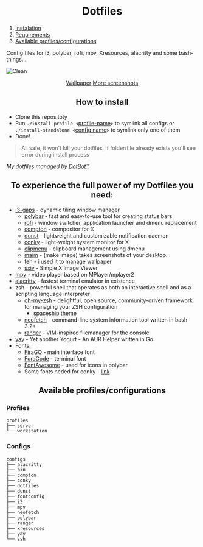 <h1 align="center">Dotfiles</h1>

1. [Instalation](#installation)
2. [Requirements](#requirements)
3. [Available profiles/configurations](#profiles-configs)

Config files for i3, polybar, rofi, mpv, Xresources, alacritty and some bash-things... 

![Clean](https://i.imgur.com/4YpBiGX.png "Clean")
<center> <a href="https://www.reddit.com/r/Animewallpaper/comments/afj0b2/suwako_moriya_2560x1440/">Wallpaper</a> 
<a href="https://imgur.com/a/VQYtS8O">More screenshots</a>
</center>

<div id="installation">
<h2 align="center">How to install</h2>

- Clone this repositoty
- Run `./install-profile <`[profile-name](#profiles)`>` to symlink all configs or `./install-standalone <`[config name](#configs)`>` to symlink only one of them 
- Done!

>All safe, it won't kill your dotfiles, if folder/file already exists you'll see error during install process

*My dotfiles managed by [DotBot™](https://github.com/anishathalye/dotbot)*

</div>

<div id="requirements">
<h2 align="center">To experience the full power of my Dotfiles you need:</h2>

* [i3-gaps](https://github.com/Airblader/i3) - dynamic tiling window manager
    * [polybar](https://github.com/jaagr/polybar) - fast and easy-to-use tool for creating status bars
    * [rofi](https://github.com/DaveDavenport/rofi) - window switcher, application launcher and dmenu replacement
    * [compton](https://github.com/yshui/compton) - compositor for X
    * [dunst](https://github.com/dunst-project/dunst) - lightweight and customizable notification daemon
    * [conky](https://github.com/brndnmtthws/conky) - light-weight system monitor for X
    * [clipmenu](https://github.com/cdown/clipmenu) - clipboard management using dmenu
    * [maim](https://github.com/naelstrof/maim) - (make image) takes screenshots of your desktop.
    * [feh](http://feh.finalrewind.org/) - i used it to manage wallpaper
    * [sxiv](https://github.com/muennich/sxiv) - Simple X Image Viewer
* [mpv](https://github.com/mpv-player/mpv) - video player based on MPlayer/mplayer2
* [alacritty](https://github.com/jwilm/alacritty) - fastest terminal emulator in existence
* zsh - powerful shell that operates as both an interactive shell and as a scripting language interpreter
    * [oh-my-zsh](https://github.com/robbyrussell/oh-my-zsh) - delightful, open source, community-driven framework for managing your ZSH configuration
        * [spaceship](https://github.com/denysdovhan/spaceship-prompt) theme
    * [neofetch](https://github.com/dylanaraps/neofetch) - command-line system information tool written in bash 3.2+
    * [ranger](https://github.com/ranger/ranger) - VIM-inspired filemanager for the console
* [yay](https://github.com/Jguer/yay) - Yet another Yogurt - An AUR Helper written in Go
* Fonts:
    * [FiraGO](https://github.com/bBoxType/FiraGO) - main interface font
    * [FuraCode](https://github.com/ryanoasis/nerd-fonts/tree/master/patched-fonts/FiraCode) - terminal font
    * [FontAwesome](https://fontawesome.com/) - used for icons in polybar
    * Some fonts neded for conky - [link](https://drive.google.com/file/d/1m0qbqjxZyCqe11b_lhHqRN9BeCP9MMDt/view?usp=sharing)

</div>

<div id="profiles-configs">
<h2 align="center">Available profiles/configurations</h2>

### Profiles
```
profiles
├── server
└── workstation
```
### Configs
```
configs
├── alacritty
├── bin
├── compton
├── conky
├── dotfiles
├── dunst
├── fontconfig
├── i3
├── mpv
├── neofetch
├── polybar
├── ranger
├── xresources
├── yay
└── zsh
```

</div>